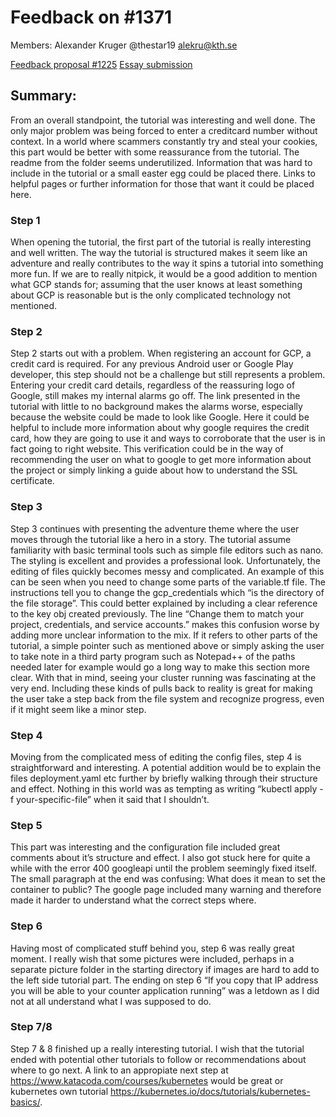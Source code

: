 
# Feedback on #1371

Members:
Alexander Kruger @thestar19 alekru@kth.se

[Feedback proposal #1225](https://github.com/KTH/devops-course/pull/1225)
[Essay submission](https://github.com/KTH/devops-course/pull/1371)
## Summary:
From an overall standpoint, the tutorial was interesting and well done. The only major problem was being forced to enter a creditcard number without context. In a world where scammers constantly try and steal your cookies, this part would be better with some reassurance from the tutorial. 
The readme from the folder seems underutilized. Information that was hard to include in the tutorial or a small easter egg could be placed there. Links to helpful pages or further information for those that want it could be placed here.
### Step 1
When opening the tutorial, the first part of the tutorial is really interesting and well written. The way the tutorial is structured makes it seem like an adventure and really contributes to the way it spins a tutorial into something more fun. If we are to really nitpick, it would be a good addition to mention what GCP stands for; assuming that the user knows at least something about GCP is reasonable but is the only complicated technology not mentioned.
### Step 2
Step 2 starts out with a problem. When registering an account for GCP, a credit card is required. For any previous Android user or Google Play developer, this step should not be a challenge but still represents a problem. Entering your credit card details, regardless of the reassuring logo of Google, still makes my internal alarms go off. The link presented in the tutorial with little to no background makes the alarms worse, especially because the website could be made to look like Google. Here it could be helpful to include more information about why google requires the credit card, how they are going to use it and ways to corroborate that the user is in fact going to right website. This verification could be in the way of recommending the user on what to google to get more information about the project or simply linking a guide about how to understand the SSL certificate.
### Step 3
Step 3 continues with presenting the adventure theme where the user moves through the tutorial like  a hero in a story. The tutorial assume familiarity with basic terminal tools such as simple file editors such as nano. The styling is excellent and provides a professional look. Unfortunately, the editing of files quickly becomes messy and complicated. An example of this can be seen when you need to change some parts of the variable.tf file. The instructions tell you to change the gcp_credentials which “is the directory of the file storage”. This could better explained by including a clear reference to the key obj created previously. The line “Change them to match your project, credentials, and service accounts.” makes this confusion worse by adding more unclear information to the mix. If it refers to other parts of the tutorial, a simple pointer such as mentioned above or simply asking the user to take note in a third party program such as Notepad++ of the paths needed later for example would go a long way to make this section more clear.
With that in mind, seeing your cluster running was fascinating at the very end. Including these kinds of pulls back to reality is great for making the user take a step back from the file system and recognize progress, even if it might seem like a minor step.
### Step 4
Moving from the complicated mess of editing the config files, step 4 is straightforward and interesting. A potential addition would be to explain the files deployment.yaml etc further by briefly walking through their structure and effect. Nothing in this world was as tempting as writing “kubectl apply -f your-specific-file”  when it said that I shouldn’t.
### Step 5
This part was interesting and the configuration file included great comments about it’s structure and effect. I also got stuck here for quite a while with the error 400 googleapi until the problem seemingly fixed itself. The small paragraph at the end was confusing: What does it mean to set the container to public? The google page included many warning and therefore made it harder to understand what the correct steps where. 
### Step 6
Having most of complicated stuff behind you, step 6 was really great moment. I really wish that some pictures were included, perhaps in a separate picture folder in the starting directory if images are hard to add to the left side tutorial part.  The ending on step 6 “If you copy that IP address you will be able to your counter application running” was a letdown as I did not at all understand what I was supposed to do.
### Step 7/8
Step 7 & 8 finished up a really interesting tutorial. I wish that the tutorial ended with potential other tutorials to follow or recommendations about where to go next. A link to an appropiate next step at https://www.katacoda.com/courses/kubernetes would be great or kubernetes own tutorial https://kubernetes.io/docs/tutorials/kubernetes-basics/. 

